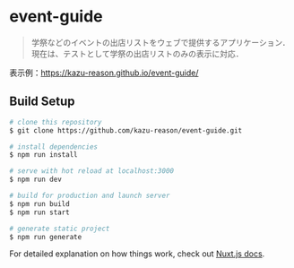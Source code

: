 # event-guide

> 学祭などのイベントの出店リストをウェブで提供するアプリケーション．
> 現在は、テストとして学祭の出店リストのみの表示に対応．

表示例：https://kazu-reason.github.io/event-guide/

## Build Setup

``` bash
# clone this repository
$ git clone https://github.com/kazu-reason/event-guide.git

# install dependencies
$ npm run install

# serve with hot reload at localhost:3000
$ npm run dev

# build for production and launch server
$ npm run build
$ npm run start

# generate static project
$ npm run generate
```

For detailed explanation on how things work, check out [Nuxt.js docs](https://nuxtjs.org).
